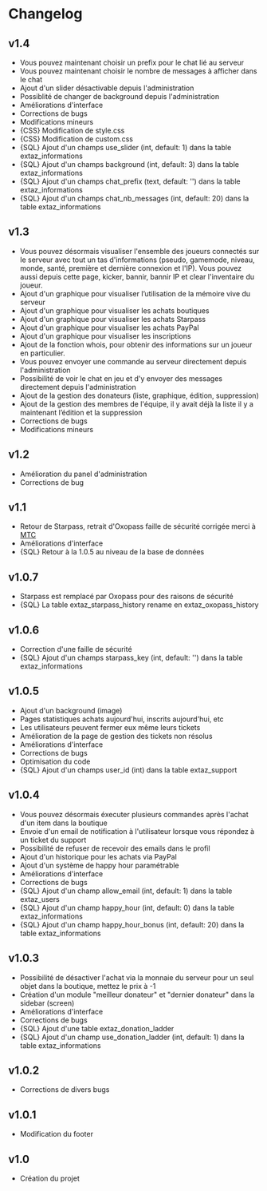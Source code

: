 Changelog
=========

v1.4
----

 - Vous pouvez maintenant choisir un prefix pour le chat lié au serveur
 - Vous pouvez maintenant choisir le nombre de messages à afficher dans le chat
 - Ajout d'un slider désactivable depuis l'administration
 - Possiblité de changer de background depuis l'administration
 - Améliorations d'interface
 - Corrections de bugs
 - Modifications mineurs
 - {CSS} Modification de style.css
 - {CSS} Modification de custom.css
 - {SQL} Ajout d'un champs use_slider (int, default: 1) dans la table extaz_informations
 - {SQL} Ajout d'un champs background (int, default: 3) dans la table extaz_informations
 - {SQL} Ajout d'un champs chat_prefix (text, default: '') dans la table extaz_informations
 - {SQL} Ajout d'un champs chat_nb_messages (int, default: 20) dans la table extaz_informations

 v1.3
----

 - Vous pouvez désormais visualiser l'ensemble des joueurs connectés sur le serveur avec tout un tas d'informations (pseudo, gamemode, niveau, monde, santé, première et dernière connexion et l'IP). Vous pouvez aussi depuis cette page, kicker, bannir, bannir IP et clear l'inventaire du joueur.
 - Ajout d'un graphique pour visualiser l’utilisation de la mémoire vive du serveur
 - Ajout d'un graphique pour visualiser les achats boutiques
 - Ajout d'un graphique pour visualiser les achats Starpass
 - Ajout d'un graphique pour visualiser les achats PayPal
 - Ajout d'un graphique pour visualiser les inscriptions
 - Ajout de la fonction whois, pour obtenir des informations sur un joueur en particulier.
 - Vous pouvez envoyer une commande au serveur directement depuis l'administration 
 - Possibilité de voir le chat en jeu et d'y envoyer des messages directement depuis l'administration
 - Ajout de la gestion des donateurs (liste, graphique, édition, suppression)
 - Ajout de la gestion des membres de l'équipe, il y avait déjà la liste il y a maintenant l’édition et la suppression
 - Corrections de bugs
 - Modifications mineurs

v1.2
----

 - Amélioration du panel d'administration
 - Corrections de bug

v1.1
----

 - Retour de Starpass, retrait d'Oxopass faille de sécurité corrigée merci à [MTC](http://www.bukkit.fr/index.php/user/8641-mtc/)
 - Améliorations d'interface
 - {SQL} Retour à la 1.0.5 au niveau de la base de données

v1.0.7
------

 - Starpass est remplacé par Oxopass pour des raisons de sécurité
 - {SQL} La table extaz_starpass_history rename en extaz_oxopass_history

v1.0.6
------

 - Correction d'une faille de sécurité
 - {SQL} Ajout d'un champs starpass_key (int, default: '') dans la table extaz_informations

v1.0.5
------

 - Ajout d'un background (image)
 - Pages statistiques achats aujourd'hui, inscrits aujourd'hui, etc
 - Les utilisateurs peuvent fermer eux même leurs tickets
 - Amélioration de la page de gestion des tickets non résolus
 - Améliorations d'interface
 - Corrections de bugs
 - Optimisation du code
 - {SQL} Ajout d'un champs user_id (int) dans la table extaz_support

v1.0.4
------

 - Vous pouvez désormais éxecuter plusieurs commandes après l'achat d'un
   item dans la boutique
 - Envoie d'un email de notification à l'utilisateur lorsque vous
   répondez à un ticket du support
 - Possibilité de refuser de recevoir des emails dans le profil
 - Ajout d'un historique pour les achats via PayPal
 - Ajout d'un système de happy hour paramétrable
 - Améliorations d'interface
 - Corrections de bugs
 - {SQL} Ajout d'un champ allow_email (int, default: 1) dans la table extaz_users
 - {SQL} Ajout d'un champ happy_hour (int, default: 0) dans la table extaz_informations
 - {SQL} Ajout d'un champ happy_hour_bonus (int, default: 20) dans la table extaz_informations

v1.0.3
------

 - Possibilité de désactiver l'achat via la monnaie du serveur pour un
   seul objet dans la boutique, mettez le prix à -1
 - Création d'un module "meilleur donateur" et "dernier donateur" dans
   la sidebar (screen)
 - Améliorations d'interface
 - Corrections de bugs
 - {SQL} Ajout d'une table extaz_donation_ladder
 - {SQL} Ajout d'un champ use_donation_ladder (int, default: 1) dans la table extaz_informations

v1.0.2
------

 - Corrections de divers bugs

v1.0.1
------

 - Modification du footer

v1.0
----

 - Création du projet

